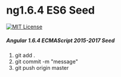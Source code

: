 ng1.6.4 ES6 Seed
=================================
[![MIT License][license-image]][license-url]

##### Angular 1.6.4 ECMAScript 2015-2017 Seed

1. git add .
2. git commit -m "message"
3. git push origin master

[license-url]: LICENSE
[license-image]: http://img.shields.io/badge/license-MIT-000000.svg?style=flat-square